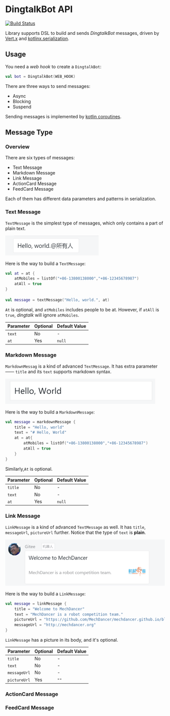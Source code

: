 # DingtalkBot API
[![Build Status](https://travis-ci.com/MechDancer/dingtalk-bot.svg?branch=master)](https://travis-ci.com/MechDancer/dingtalk-bot)

Library supports DSL to build and sends *DingtalkBot* messages, driven by [Vert.x](https://vertx.io) and [kotlinx.serialization](https://github.com/Kotlin/kotlinx.serialization).

## Usage
You need a *web hook* to create a `DingtalkBot`:
```kotlin
val bot = DingtalkBot(WEB_HOOK)
```
There are three ways to send messages:
* Async
* Blocking
* Suspend

Sending messages is implemented by [kotlin coroutines](https://github.com/kotlin/kotlinx.coroutines).

## Message Type

### Overview

There are six types of messages:
* Text Message
* Markdown Message
* Link Message
* ActionCard Message
* FeedCard Message

Each of them has different data parameters and patterns in serialization. 

### Text Message

`TextMessage` is the simplest type of messages, which only contains a part of plain text.

![textmessage](https://github.com/MechDancer/dingtalk-bot/blob/master/screenshot/textmessage.png)

Here is the way to build a `TextMessage`:

```kotlin
val at = at { 
	atMobiles = listOf("+86-13800138000","+86-12345678987")
	atAll = true
}

val message = textMessage("Hello, world.", at)
```

`At` is optional, and `atMobiles` includes people to be at. However, if `atAll` is `true`, *dingtalk* will ignore `atMobiles`.

| Parameter | Optional | Default Value |
| --------- | -------- | ------------- |
| `text`    | No       | -             |
| `at`      | Yes      | `null`        |

### Markdown Message

`MarkdownMessag` is a kind of advanced `TextMessage`. It has extra parameter —— `title` and its `text` supports markdown syntax.

![markdownmessage](https://raw.githubusercontent.com/MechDancer/dingtalk-bot/master/screenshot/markdownmessage.png)

Here is the way to build a `MarkdownMessage`:

```kotlin
val message = markdownMessage {
	title = "Hello, world"
	text = "# Hello, World"
	at = at{
		atMobiles = listOf("+86-13800138000","+86-12345678987")
		atAll = true
	}
}
```

Similarly,`At` is optional.

| Parameter | Optional | Default Value |
| --------- | -------- | ------------- |
| `title`   | No       | -             |
| `text`    | No       | -             |
| `at`      | Yes      | `null`        |



### Link Message

`LinkMessage` is a kind of advanced `TextMessage` as well. It has `title`, `messageUrl`, `pictureUrl` further. Notice that the type of `text` is **plain**.

![linkmessage](https://raw.githubusercontent.com/MechDancer/dingtalk-bot/master/screenshot/linkmessage.png)

Here is the way to build a `LinkMessage`:

```kotlin
val message = linkMessage {
	title = "Welcome to MechDancer"
	text = "MechDancer is a robot competition team."
	pictureUrl = "https://github.com/MechDancer/mechdancer.github.io/blob/master/css/images/mechdancer2.png?raw=true"
	messageUrl = "http://mechdancer.org"
}
```

`LinkMessage` has a picture in its body, and it's optional.

| Parameter    | Optional | Default Value |
| ------------ | -------- | ------------- |
| `title`      | No       | -             |
| `text`       | No       | -             |
| `messageUrl` | No       | -             |
| `pictureUrl` | Yes      | `""`          |



### ActionCard Message



### FeedCard Message

